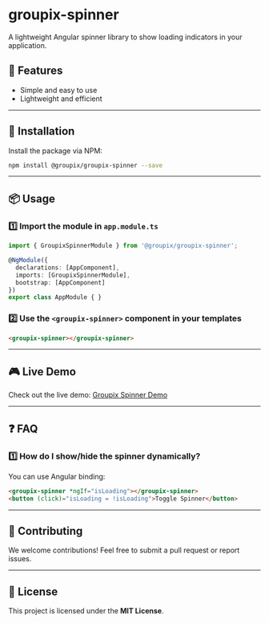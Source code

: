 # groupix-spinner

A lightweight Angular spinner library to show loading indicators in your application.

## 📌 Features  
- Simple and easy to use  
- Lightweight and efficient  

---  

## 🚀 Installation  

Install the package via NPM:  

```sh
npm install @groupix/groupix-spinner --save
```  

---  

## 📦 Usage  

### 1️⃣ Import the module in `app.module.ts`  

```typescript
import { GroupixSpinnerModule } from '@groupix/groupix-spinner';

@NgModule({
  declarations: [AppComponent],
  imports: [GroupixSpinnerModule],
  bootstrap: [AppComponent]
})
export class AppModule { }
```  

### 2️⃣ Use the `<groupix-spinner>` component in your templates  

```html
<groupix-spinner></groupix-spinner>
```  

---  

## 🎮 Live Demo  

Check out the live demo: [Groupix Spinner Demo](#https://groupix-spinner.vercel.app/)

---  

## ❓ FAQ  

### 1️⃣ How do I show/hide the spinner dynamically?  
You can use Angular binding:  

```html
<groupix-spinner *ngIf="isLoading"></groupix-spinner>
<button (click)="isLoading = !isLoading">Toggle Spinner</button>
```  

---  

## 🤝 Contributing  
We welcome contributions! Feel free to submit a pull request or report issues.  

---  

## 📝 License  
This project is licensed under the **MIT License**.  